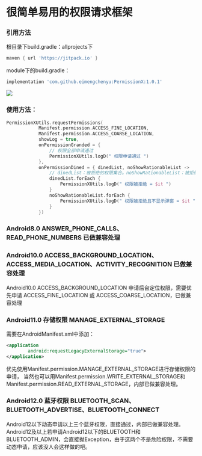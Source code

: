 # 很简单易用的权限请求框架

### 引用方法
根目录下build.gradle：allprojects下
```gradle
maven { url 'https://jitpack.io' }
```
module下的build.gradle：
```gradle
implementation 'com.github.eimengchenyu:PermissionX:1.0.1'
```

![](picture/1.jpg)

### 使用方法：
```kotlin
PermissionXUtils.requestPermissions(
            Manifest.permission.ACCESS_FINE_LOCATION,
            Manifest.permission.ACCESS_COARSE_LOCATION,
            showLog = true,
            onPermissionGranded = {
                // 权限全部申请通过
                PermissionXUtils.logD(" 权限申请通过 ")
            },
            onPermissionDined = { dinedList, noShowRationableList ->
                // dinedList：被拒绝的权限集合。noShowRationableList：被拒绝且不再显示弹窗的集合
                dinedList.forEach {
                    PermissionXUtils.logD(" 权限被拒绝 = $it ")
                }
                noShowRationableList.forEach {
                    PermissionXUtils.logD(" 权限被拒绝且不显示弹窗 = $it ")
                }
            })
```

### Android8.0 ANSWER_PHONE_CALLS、READ_PHONE_NUMBERS 已做兼容处理

### Android10.0 ACCESS_BACKGROUND_LOCATION、ACCESS_MEDIA_LOCATION、ACTIVITY_RECOGNITION 已做兼容处理
Android10.0 ACCESS_BACKGROUND_LOCATION 申请后台定位权限，需要优先申请 ACCESS_FINE_LOCATION 或 ACCESS_COARSE_LOCATION，已做兼容处理

### Android11.0 存储权限 MANAGE_EXTERNAL_STORAGE
需要在AndroidManifest.xml中添加：
```xml
<application
        android:requestLegacyExternalStorage="true">
</application>
```
优先使用Manifest.permission.MANAGE_EXTERNAL_STORAGE进行存储权限的申请，
当然也可以用Manifest.permission.WRITE_EXTERNAL_STORAGE和Manifest.permission.READ_EXTERNAL_STORAGE，内部已做兼容处理。

### Android12.0 蓝牙权限 BLUETOOTH_SCAN、BLUETOOTH_ADVERTISE、BLUETOOTH_CONNECT
Android12以下动态申请以上三个蓝牙权限，直接通过，内部已做兼容处理。
Android12及以上若申请Android12以下的BLUETOOTH和BLUETOOTH_ADMIN，会直接抛Exception，由于这两个不是危险权限，不需要动态申请，应该没人会这样做的吧。
